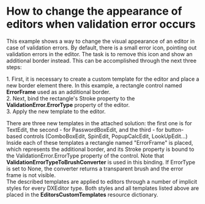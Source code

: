 # How to change the appearance of editors when validation error occurs


<p>This example shows a way to change the visual appearance of an editor in case of validation errors. By default, there is a small error icon, pointing out validation errors in the editor. The task is to remove this icon and show an additional border instead. This can be accomplished through the next three steps:</p><p>1. First, it is necessary to create a custom template for the editor and place a new border element there. In this example, a rectangle control named <strong>ErrorFrame</strong> used as an additional border.<br />
2. Next, bind the rectangle's Stroke property to the <strong>ValidationError.ErrorType</strong> property of the editor.<br />
3. Apply the new template to the editor.</p><p>There are three new templates in the attached solution: the first one is for TextEdit, the second - for PasswordBoxEdit, and the third - for button-based controls (ComboBoxEdit, SpinEdit, PopupCalcEdit, LookUpEdit...) Inside each of these templates a rectangle named "ErrorFrame" is placed, which represents the additional border, and its Stroke property is bound to the ValidationError.ErrorType property of the control. Note that <strong>ValidationErrorTypeToBrushConverter</strong> is used in this binding. If ErrorType is set to None, the converter returns a transparent brush and the error frame is not visible.<br />
The described templates are applied to editors through a number of implicit styles for every DXEditor type. Both styles and all templates listed above are placed in the <strong>EditorsCustomTemplates</strong> resource dictionary.</p>

<br/>


